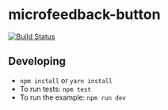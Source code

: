 # microfeedback-button

[![Build Status](https://travis-ci.org/microfeedback/microfeedback-button.svg?branch=master)](https://travis-ci.org/microfeedback/microfeedback-button)

<!-- A simple widget for capturing user feedback. Use together with a microfeedback backend such as [microfeedback-github](https://github.com/microfeedback/microfeedback-github). -->
<!--  -->
<!-- * < 3 KB gzipped -->
<!-- * No dependencies -->
<!-- * Easy to get started -->
<!--  -->
<!-- ## Quickstart -->
<!--  -->
<!-- First, deploy a microfeedback backend, e.g. [microfeedback-github](https://github.com/microfeedback/microfeedback-github). -->
<!--  -->
<!-- Add the following to your site, using your backend's URL. -->
<!--  -->
<!-- ```html -->
<!-- <script src="https://unpkg.com/microfeedback-button/dist/microfeedback-button.min.js"></script> -->
<!-- <script> -->
<!-- microfeedback({url: 'http://your-backend-url.now.sh/'}); -->
<!-- </script> -->
<!-- ``` -->
<!--  -->
<!-- ## Usage as a package -->
<!--  -->
<!-- feedback-button can also be installed and used as a package. -->
<!--  -->
<!-- ``` -->
<!-- npm install feedback-button --save -->
<!-- ``` -->
<!--  -->
<!-- ```javascript -->
<!-- const feedbackButton = require('feedback-button'); -->
<!-- feedbackButton({url: 'your-microservice-url'}); -->
<!-- ``` -->

## Developing

* `npm install` or `yarn install`
* To run tests: `npm test`
* To run the example: `npm run dev`
